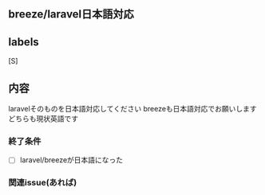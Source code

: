## breeze/laravel日本語対応
## labels
[S]
## 内容
laravelそのものを日本語対応してください
breezeも日本語対応でお願いします
どちらも現状英語です

### 終了条件
- [ ] laravel/breezeが日本語になった

### 関連issue(あれば)




